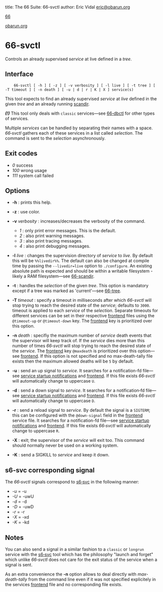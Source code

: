 title: The 66 Suite: 66-svctl
author: Eric Vidal <eric@obarun.org>

[66](index.html)

[obarun.org](https://web.obarun.org)

# 66-svctl

Controls an already supervised *service* at live defined in a *tree*.

## Interface

```
    66-svctl [ -h ] [ -z ] [ -v verbosity ] [ -l live ] [ -t tree ] [ -T timeout ] [ -n death ] [ -u | d | r | K | X ] service(s)
```

This tool expects to find an already supervised *service* at *live* defined in the given *tree* and an already running [scandir](66-scandir.html).

***(!)*** This tool only deals with `classic` services—see [66‑dbctl](66-dbctl.html) for other types of services.

Multiple *services* can be handled by separating their names with a space. *66‑svctl* gathers each of these services in a list called *selection*. The command is sent to the *selection* asynchronously. 

## Exit codes

- *0* success
- *100* wrong usage
- *111* system call failed

## Options

- **-h** : prints this help.

- **-z** : use color.

- **-v** *verbosity* : increases/decreases the verbosity of the command.
    * *1* : only print error messages. This is the default.
    * *2* : also print warning messages.
    * *3* : also print tracing messages.
    * *4* : also print debugging messages.

- **-l** *live* : changes the supervision directory of *service* to *live*. By default this will be `%%livedir%%`. The default can also be changed at compile time by passing the `--livedir=live` option to `./configure`. An existing absolute path is expected and should be within a writable filesystem - likely a RAM filesystem—see [66-scandir](66-scandir.html).

- **-t** : handles the *selection* of the given *tree*. This option is mandatory except if a tree was marked as 'current'—see [66-tree](66-tree.html).

- **-T** *timeout* : specify a timeout in milliseconds after which *66-svctl* will stop trying to reach the desired state of the *service*; defaults to `3000`. timeout is applied to each *service* of the *selection*. Separate timeouts for different services can be set in their respective [frontend](frontend.html) files using the `@timeout‑up` or `@timeout‑down` key. The [frontend](frontend.html) key is prioritized over this option.

- **-n** *death* : specifiy the maximum number of *service* death events that the supervisor will keep track of. If the *service* dies more than this number of times *66‑svctl* will stop trying to reach the desired state of the *service*. The [frontend](frontend.html) key `@maxdeath` is prioritized over this option—see [frontend](frontend.html). If this option is not specified and no max-death-tally file exists then the maximum allowed deaths will be `5` by default.

- **-u** : send an up signal to *service*. It searches for a notification-fd file—see [service startup notifications](https://skarnet.org/software/s6/notifywhenup.html) and [frontend](frontend.html). If this file exists *66‑svctl* will automatically change to uppercase `U`.

- **-d** : send a down signal to *service*. It searches for a notification‑fd file—see [service startup notifications](https://skarnet.org/software/s6/notifywhenup.html) and [frontend](frontend.html). If this file exists *66‑svctl* will automatically change to uppercase `D`.

- **-r** : send a reload signal to *service*. By default the signal is a `SIGTERM`; this can be configured with the `@down-signal` field in the [frontend](frontend.html) service file. It searches for a notification-fd file—see [service startup notifications](https://skarnet.org/software/s6/notifywhenup.html) and [frontend](frontend.html). If this file exists *66‑svctl* will automatically change to uppercase `R`.

- **-X** : exit; the supervisor of the *service* will exit too. This command should normally never be used on a working system.

- **-K** : send a SIGKILL to *service* and keep it down. 

## s6-svc corresponding signal

The *66‑svctl* signals correspond to [s6‑svc](https://skarnet.org/software/s6-svc) in the following manner:

- *-u*  = -u
- *-U*  = -uwU
- *-d*  = -d
- *-D*  = -uwD
- *-r*  = -r
- *-X*  = -xd
- *-K*  = -kd

## Notes

You can also send a signal in a similar fashion to a `classic` or `longrun` service with the [s6‑svc](https://skarnet.org/software/s6-svc)  tool which has the philosophy "launch and forget" which unlike *66‑svctl* does not care for the exit status of the service when a signal is sent.

As an extra convenience the **-n** option allows to deal directly with *max-death-tally* from the command line even if it was not specified explicitely in the services [frontend](frontend.html) file and no corresponding file exists.
